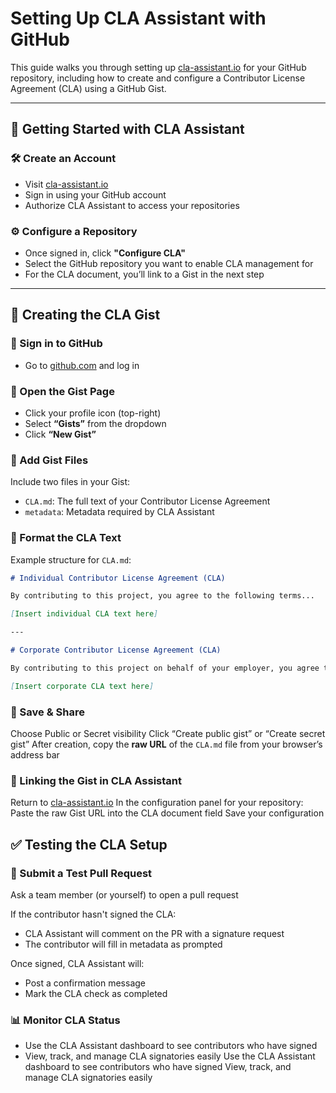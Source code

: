 # Setting Up CLA Assistant with GitHub

This guide walks you through setting up [cla-assistant.io](https://cla-assistant.io) for your GitHub repository, including how to create and configure a Contributor License Agreement (CLA) using a GitHub Gist.

---

## 🚀 Getting Started with CLA Assistant

### 🛠 Create an Account
- Visit [cla-assistant.io](https://cla-assistant.io)
- Sign in using your GitHub account
- Authorize CLA Assistant to access your repositories

### ⚙️ Configure a Repository
- Once signed in, click **"Configure CLA"**
- Select the GitHub repository you want to enable CLA management for
- For the CLA document, you’ll link to a Gist in the next step

---

## 📄 Creating the CLA Gist

### 🔐 Sign in to GitHub
- Go to [github.com](https://github.com) and log in

### 📂 Open the Gist Page
- Click your profile icon (top-right)
- Select **“Gists”** from the dropdown
- Click **“New Gist”**

### 📝 Add Gist Files
Include two files in your Gist:
- `CLA.md`: The full text of your Contributor License Agreement
- `metadata`: Metadata required by CLA Assistant

### 📃 Format the CLA Text

Example structure for `CLA.md`:

```md
# Individual Contributor License Agreement (CLA)

By contributing to this project, you agree to the following terms...

[Insert individual CLA text here]

---

# Corporate Contributor License Agreement (CLA)

By contributing to this project on behalf of your employer, you agree to the following terms...

[Insert corporate CLA text here]
```

### 💾 Save & Share
Choose Public or Secret visibility
Click “Create public gist” or “Create secret gist”
After creation, copy the **raw URL** of the `CLA.md` file from your browser’s address bar

### 🔗 Linking the Gist in CLA Assistant
Return to [cla-assistant.io](https://cla-assistant.io)
In the configuration panel for your repository:
Paste the raw Gist URL into the CLA document field
Save your configuration

## ✅ Testing the CLA Setup

### 🔄 Submit a Test Pull Request
Ask a team member (or yourself) to open a pull request

If the contributor hasn't signed the CLA:

- CLA Assistant will comment on the PR with a signature request
- The contributor will fill in metadata as prompted

Once signed, CLA Assistant will:

- Post a confirmation message
- Mark the CLA check as completed

### 📊 Monitor CLA Status
 - Use the CLA Assistant dashboard to see contributors who have signed
 - View, track, and manage CLA signatories easily
Use the CLA Assistant dashboard to see contributors who have signed
View, track, and manage CLA signatories easily
